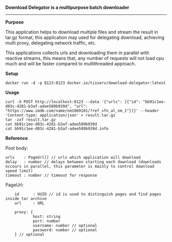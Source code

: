 **Download Delegator is a multipurpose batch downloader**
** **

**Purpose**

This application helps to download multiple files and stream the result in tar.gz format, this application may used for delegating download, achieving multi proxy, delegating network traffic, etc.

This applications collects urls and downloading them in parallel with reactive streams, this means that, any number of requests will not load cpu much and will be faster compared to multithreaded approach.

**Setup**
    
    docker run -d -p 8123:8123 docker.io/tisserv/download-delegator:latest

**Usage**

    curl -X POST http://localhost:8123 --data '{"urls": [{"id": "bb91c1ee-d03c-4281-b3af-adee589b939d", "url": "https://www.imdb.com/name/nm1869101/?ref_=fn_al_nm_1"}]}' --header 'Content-type: application/json' > result.tar.gz
    tar -zxf result.tar.gz
    cat bb91c1ee-d03c-4281-b3af-adee589b939d
    cat bb91c1ee-d03c-4281-b3af-adee589b939d.info


**Reference**

Post body: 

    urls    : PageUrl[] // urls which application will download
    delay   : number // delays between starting each download (downloads occours in parallel, this parameter is mainly to control download speed limit)
    timeout : number // timeout for response
    
PageUrl:

        id      : UUID // id is used to distinguish pages and find pages inside tar archive
        url     : URL
    
        proxy: {
                host: string
                port: number
                username: number // optional
                password: number // optional
        } // optional
